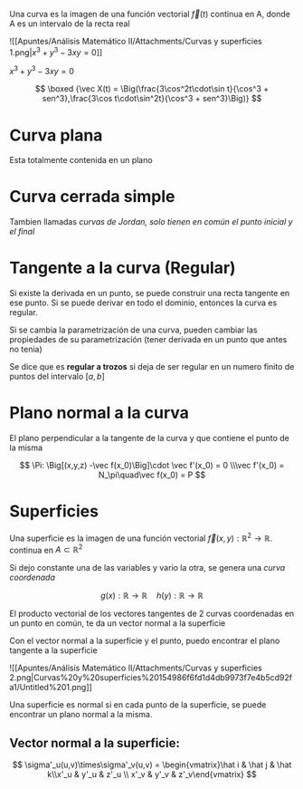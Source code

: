 Una curva es la imagen de una función vectorial $\vec f(t)$ continua en A, donde A es un intervalo de la recta real

![[Apuntes/Análisis Matemático II/Attachments/Curvas y superficies 1.png|$\displaystyle x^3 + y^3 - 3xy = 0$]]

$\displaystyle x^3 + y^3 - 3xy = 0$

$$
\boxed {\vec X(t) = \Big(\frac{3\cos^2t\cdot\sin t}{\cos^3 + sen^3},\frac{3\cos t\cdot\sin^2t}{\cos^3 + sen^3}\Big)}
$$

# Curva plana

Esta totalmente contenida en un plano

# Curva cerrada simple

Tambien llamadas *curvas de Jordan, solo tienen en común el punto inicial y el final*

# Tangente a la curva (Regular)

Si existe la derivada en un punto, se puede construir una recta tangente en ese punto. Si se puede derivar en todo el dominio, entonces la curva es regular.

Si se cambia la parametrización de una curva, pueden cambiar las propiedades de su parametrización (tener derivada en un punto que antes no tenia)

Se dice que es **regular a trozos** si deja de ser regular en un numero finito de puntos del intervalo $[a,b]$

# Plano normal a la curva

El plano perpendicular a la tangente de la curva y que contiene el punto de la misma

$$
\Pi: \Big[(x,y,z) -\vec f(x_0)\Big]\cdot \vec f'(x_0) = 0 \\\vec f'(x_0) = N_\pi\quad\vec f(x_0) = P
$$

# Superficies

Una superficie es la imagen de una función vectorial $\vec f(x,y):\mathbb{R}^2 \to \mathbb{R}$. continua en $A \subset \mathbb{R}^2$

Si dejo constante una de las variables y vario la otra, se genera una *curva coordenada*

$$
g(x):\mathbb{R} \to \mathbb{R} \quad h(y):\mathbb{R} \to \mathbb{R} 
$$

El producto vectorial de los vectores tangentes de 2 curvas coordenadas en un punto en común, te da un vector normal a la superficie

Con el vector normal a la superficie y el punto, puedo encontrar el plano tangente a la superficie

![[Apuntes/Análisis Matemático II/Attachments/Curvas y superficies 2.png|Curvas%20y%20superficies%20154986f6fd1d4db9973f7e4b5cd92fa1/Untitled%201.png]]

Una superficie es normal si en cada punto de la superficie, se puede encontrar un plano normal a la misma.

## Vector normal a la superficie:

$$
\sigma'_u(u,v)\times\sigma'_v(u,v) = \begin{vmatrix}\hat i & \hat j & \hat k\\x'_u & y'_u & z'_u \\ x'_v & y'_v & z'_v\end{vmatrix}
$$